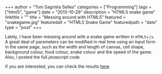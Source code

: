 +++
author = "Toni Sagrista Selles"
categories = ["Programming"]
tags = ["html5", "game"]
date = "2013-10-29"
description = "HTML5 snake game"
linktitle = ""
title = "Messing around with HTML5"
featured = "snakegame.jpg"
featuredalt = "HTML5 Snake Game"
featuredpath = "date"
type = "post"
+++

Lately, I have been messing around with a snake game written in `HTML5`+`js`. A great deal of parameters can be modified in real time using an input form in the same page, such as the width and length of canvas, cell shape, background colour, food colour, snake colour and the speed of the game. Also, I posted the full *javascript* code.

If you are interested, you can check the results [here](/project/snake).

<!--more-->
